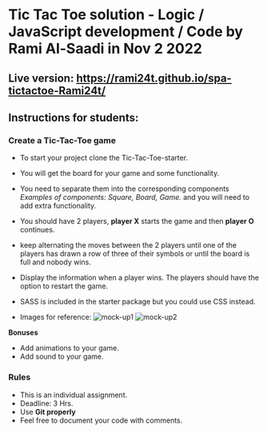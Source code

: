 # Tic Tac Toe solution - Logic / JavaScript development / Code by Rami Al-Saadi in Nov 2 2022

## Live version: https://rami24t.github.io/spa-tictactoe-Rami24t/


## Instructions for students:

### Create a Tic-Tac-Toe game

- To start your project clone the Tic-Tac-Toe-starter.
- You will get the board for your game and some functionality.
- You need to separate them into the corresponding components _Examples of components: Square, Board, Game._ and you will need to add extra functionality.
- You should have 2 players, **player X** starts the game and then **player O** continues.
- keep alternating the moves between the 2 players until one of the players has drawn a row of three of their symbols or until the board is full and nobody wins.
- Display the information when a player wins. The players should have the option to restart the game.

-   SASS is included in the starter package but you could use CSS instead.

-   Images for reference:
    ![mock-up1](mock-up1.png)
    ![mock-up2](mock-up2.png)

**Bonuses**

-   Add animations to your game.
-   Add sound to your game.

### Rules

-   This is an individual assignment.
-   Deadline: 3 Hrs.
-   Use **Git properly**
-   Feel free to document your code with comments.
